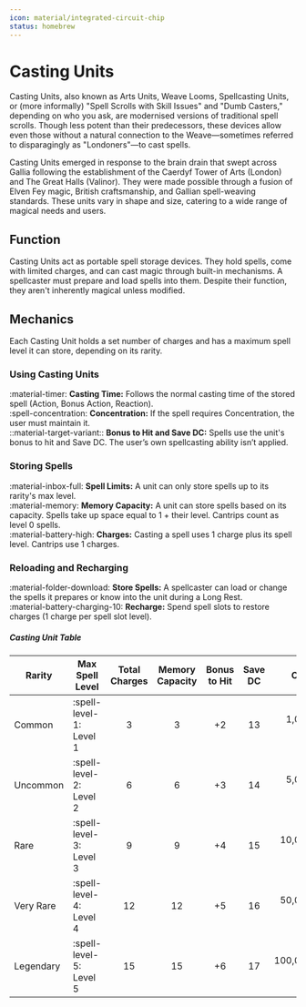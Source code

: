 ```yaml
---
icon: material/integrated-circuit-chip
status: homebrew
---
```


# Casting Units

Casting Units, also known as Arts Units, Weave Looms, Spellcasting Units, or (more informally) "Spell Scrolls with Skill Issues" and "Dumb Casters," depending on who you ask, are modernised versions of traditional spell scrolls. Though less potent than their predecessors, these devices allow even those without a natural connection to the Weave—sometimes referred to disparagingly as "Londoners"—to cast spells.

Casting Units emerged in response to the brain drain that swept across Gallia following the establishment of the Caerdyf Tower of Arts (London) and The Great Halls (Valinor). They were made possible through a fusion of Elven Fey magic, British craftsmanship, and Gallian spell-weaving standards. These units vary in shape and size, catering to a wide range of magical needs and users.

## Function

Casting Units act as portable spell storage devices. They hold spells, come with limited charges, and can cast magic through built-in mechanisms. A spellcaster must prepare and load spells into them. Despite their function, they aren't inherently magical unless modified.

## Mechanics

Each Casting Unit holds a set number of charges and has a maximum spell level it can store, depending on its rarity.

### Using Casting Units

:material-timer: **Casting Time:** Follows the normal casting time of the stored spell (Action, Bonus Action, Reaction).  
:spell-concentration: **Concentration:** If the spell requires Concentration, the user must maintain it.  
::material-target-variant:: **Bonus to Hit and Save DC:** Spells use the unit's bonus to hit and Save DC. The user’s own spellcasting ability isn’t applied.

### Storing Spells

:material-inbox-full: **Spell Limits:** A unit can only store spells up to its rarity's max level.  
:material-memory: **Memory Capacity:** A unit can store spells based on its capacity. Spells take up space equal to 1 + their level. Cantrips count as level 0 spells.  
:material-battery-high: **Charges:** Casting a spell uses 1 charge plus its spell level. Cantrips use 1 charges.

### Reloading and Recharging

:material-folder-download: **Store Spells:** A spellcaster can load or change the spells it prepares or know into the unit during a Long Rest.  
:material-battery-charging-10: **Recharge:** Spend spell slots to restore charges (1 charge per spell slot level).

##### Casting Unit Table

| Rarity | Max Spell Level | Total Charges | Memory Capacity | Bonus to Hit | Save DC | Cost |
|---|---|:-:|:-:|:-:|:-:|--:|
| Common | :spell-level-1: Level 1 | 3 | 3 | +2 | 13 | 1,000 SP |
| Uncommon | :spell-level-2: Level 2 | 6 | 6 | +3 | 14 | 5,000 SP |
| Rare | :spell-level-3: Level 3 | 9 | 9 | +4 | 15 | 10,000 SP |
| Very Rare | :spell-level-4: Level 4 | 12 | 12 | +5 | 16 | 50,000 SP |
| Legendary | :spell-level-5: Level 5 | 15 | 15 | +6 | 17 | 100,000 SP |
